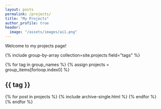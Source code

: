```yaml
---
layout: posts
permalink: /projects/
title: "My Projects"
author_profile: true
header:
  image: "/assets/images/ai1.png"
---
```


Welcome to my projects page!

{% include group-by-array collection=site.projects field="tags" %}

{% for tag in group_names %}
{% assign projects = group_items[forloop.index0] %}

  <h2 id="{{ tag | slugify }}" class="archive__subtitle">{{ tag }}</h2>
  {% for post in projects %}
    {% include archive-single.html %}
  {% endfor %}
{% endfor %}



